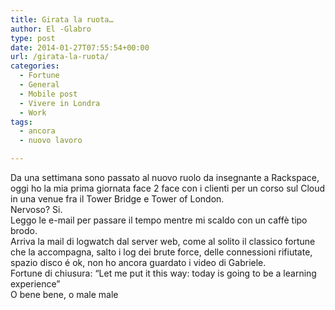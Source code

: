 ```yaml
---
title: Girata la ruota…
author: El -Glabro
type: post
date: 2014-01-27T07:55:54+00:00
url: /girata-la-ruota/
categories:
  - Fortune
  - General
  - Mobile post
  - Vivere in Londra
  - Work
tags:
  - ancora
  - nuovo lavoro

---
```

Da una settimana sono passato al nuovo ruolo da insegnante a Rackspace, oggi ho la mia prima giornata face 2 face con i clienti per un corso sul Cloud in una venue fra il Tower Bridge e Tower of London.  
Nervoso? Si.  
Leggo le e-mail per passare il tempo mentre mi scaldo con un caffè tipo brodo.  
Arriva la mail di logwatch dal server web, come al solito il classico fortune che la accompagna, salto i log dei brute force, delle connessioni rifiutate, spazio disco é ok, non ho ancora guardato i video di Gabriele.  
Fortune di chiusura: &#8220;Let me put it this way: today is going to be a learning experience&#8221;  
O bene bene, o male male
